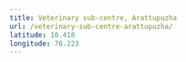 ```yaml
---
title: Veterinary sub-centre, Arattupuzha
url: /veterinary-sub-centre-arattupuzha/
latitude: 10.418
longitude: 76.223
---
```

